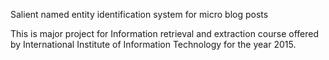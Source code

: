Salient named entity identification system for micro blog posts

This is major project for Information retrieval and extraction course offered by International Institute of Information Technology for the year 2015.